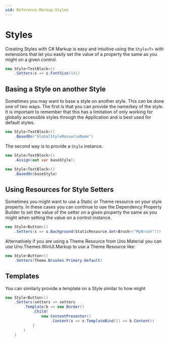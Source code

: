 ```yaml
---
uid: Reference.Markup.Styles
---
```

# Styles

Creating Styles with C# Markup is easy and intuitive using the `Style<T>` with extensions that let you easily set the value of a property the same as you might on a given control.

```cs
new Style<TextBlock>()
	.Setters(s => s.FontSize(14))
```

## Basing a Style on another Style

Sometimes you may want to base a style on another style. This can be done one of two ways. The first is that you can provide the name/key of the style. It is important to remember that this has a limitation of only working for globally accessible styles through the Application and is best used for default styles.

```cs
new Style<TextBlock>()
	.BasedOn("GlobalStyleResourceName")
```

The second way is to provide a `Style` instance.

```cs
new Style<TextBlock>()
	.Assign(out var baseStyle);

new Style<TextBlock>()
	.BasedOn(baseStyle)
```

## Using Resources for Style Setters

Sometimes you might want to use a Static or Theme resource on your style property. In these cases you can continue to use the Dependency Property Builder to set the value of the setter on a given property the same as you might when setting the value on a control instance.

```cs
new Style<Button>()
	.Setters(s => s.Background(StaticResource.Get<Brush>("MyBrush")))
```

Alternatively if you are using a Theme Resource from Uno.Material you can use Uno.Themes.WinUI.Markup to use a Theme Resource like:

```cs
new Style<Button>()
	.Setters(Theme.Brushes.Primary.Default)
```

## Templates

You can similarly provide a template on a Style similar to how might

```cs
new Style<Button>()
	.Setters(setters => setters
		.Template(b => new Border()
			.Child(
				new ContentPresenter()
					.Content(x => x.TemplateBind(() => b.Content))
			)
		)
	)
```

